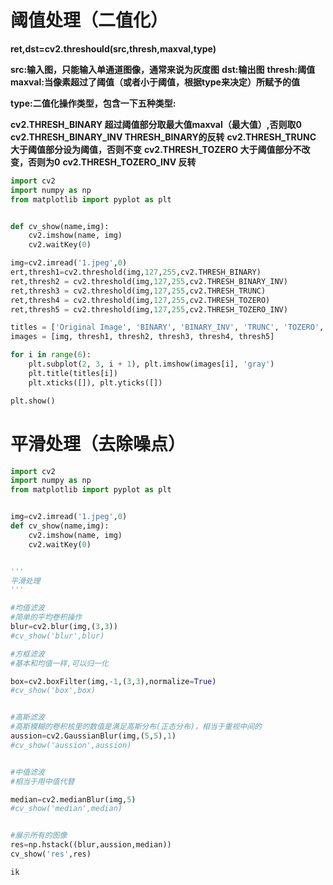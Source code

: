 # 阈值处理（二值化）





**ret,dst=cv2.threshould(src,thresh,maxval,type)**

**src:输入图，只能输入单通道图像，通常来说为灰度图**
**dst:输出图**
**thresh:阈值**
**maxval:当像素超过了阈值（或者小于阈值，根据type来决定）所赋予的值**

**type:二值化操作类型，包含一下五种类型:**

**cv2.THRESH_BINARY  超过阈值部分取最大值maxval（最大值）,否则取0**
**cv2.THRESH_BINARY_INV   THRESH_BINARY的反转**
**cv2.THRESH_TRUNC  大于阈值部分设为阈值，否则不变**
**cv2.THRESH_TOZERO  大于阈值部分不改变，否则为0**
**cv2.THRESH_TOZERO_INV 反转**

```python
import cv2
import numpy as np
from matplotlib import pyplot as plt


def cv_show(name,img):
    cv2.imshow(name, img)
    cv2.waitKey(0)

img=cv2.imread('1.jpeg',0)
ert,thresh1=cv2.threshold(img,127,255,cv2.THRESH_BINARY)
ret,thresh2 = cv2.threshold(img,127,255,cv2.THRESH_BINARY_INV)
ret,thresh3 = cv2.threshold(img,127,255,cv2.THRESH_TRUNC)
ret,thresh4 = cv2.threshold(img,127,255,cv2.THRESH_TOZERO)
ret,thresh5 = cv2.threshold(img,127,255,cv2.THRESH_TOZERO_INV)

titles = ['Original Image', 'BINARY', 'BINARY_INV', 'TRUNC', 'TOZERO', 'TOZERO_INV']
images = [img, thresh1, thresh2, thresh3, thresh4, thresh5]

for i in range(6):
    plt.subplot(2, 3, i + 1), plt.imshow(images[i], 'gray')
    plt.title(titles[i])
    plt.xticks([]), plt.yticks([])

plt.show()
```

# 平滑处理（去除噪点）



```python
import cv2
import numpy as np
from matplotlib import pyplot as plt


img=cv2.imread('1.jpeg',0)
def cv_show(name,img):
    cv2.imshow(name, img)
    cv2.waitKey(0)


'''
平滑处理
'''

#均值滤波
#简单的平均卷积操作
blur=cv2.blur(img,(3,3))
#cv_show('blur',blur)

#方框滤波
#基本和均值一样,可以归一化

box=cv2.boxFilter(img,-1,(3,3),normalize=True)
#cv_show('box',box)


#高斯滤波
#高斯模糊的卷积核里的数值是满足高斯分布(正态分布)，相当于重视中间的
aussion=cv2.GaussianBlur(img,(5,5),1)
#cv_show('aussion',aussion)


#中值滤波
#相当于用中值代替

median=cv2.medianBlur(img,5)
#cv_show('median',median)


#展示所有的图像
res=np.hstack((blur,aussion,median))
cv_show('res',res)

ik

```







